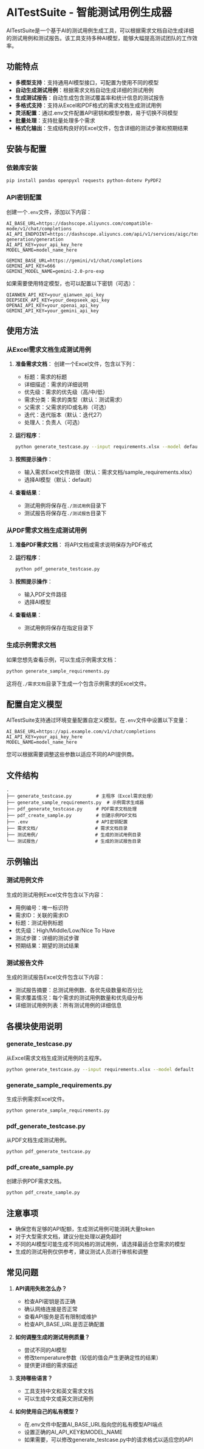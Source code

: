 # AITestSuite - 智能测试用例生成器

AITestSuite是一个基于AI的测试用例生成工具，可以根据需求文档自动生成详细的测试用例和测试报告。该工具支持多种AI模型，能够大幅提高测试团队的工作效率。

## 功能特点

- **多模型支持**：支持通用AI模型接口，可配置为使用不同的模型
- **自动生成测试用例**：根据需求文档自动生成详细的测试用例
- **生成测试报告**：自动生成包含测试覆盖率和统计信息的测试报告
- **多格式支持**：支持从Excel和PDF格式的需求文档生成测试用例
- **灵活配置**：通过.env文件配置API密钥和模型参数，易于切换不同模型
- **批量处理**：支持批量处理多个需求
- **格式化输出**：生成结构良好的Excel文件，包含详细的测试步骤和预期结果

## 安装与配置

### 依赖库安装

```bash
pip install pandas openpyxl requests python-dotenv PyPDF2
```

### API密钥配置

创建一个`.env`文件，添加以下内容：

```
AI_BASE_URL=https://dashscope.aliyuncs.com/compatible-mode/v1/chat/completions
AI_API_ENDPOINT=https://dashscope.aliyuncs.com/api/v1/services/aigc/text-generation/generation
AI_API_KEY=your_api_key_here
MODEL_NAME=model_name_here

GEMINI_BASE_URL=https://gemini/v1/chat/completions
GEMINI_API_KEY=666
GEMINI_MODEL_NAME=gemini-2.0-pro-exp
```

如果需要使用特定模型，也可以配置以下密钥（可选）：
```
QIANWEN_API_KEY=your_qianwen_api_key
DEEPSEEK_API_KEY=your_deepseek_api_key
OPENAI_API_KEY=your_openai_api_key
GEMINI_API_KEY=your_gemini_api_key
```

## 使用方法

### 从Excel需求文档生成测试用例

1. **准备需求文档**：
   创建一个Excel文件，包含以下列：
   - 标题：需求的标题
   - 详细描述：需求的详细说明
   - 优先级：需求的优先级（高/中/低）
   - 需求分类：需求的类型（默认：测试需求）
   - 父需求：父需求的ID或名称（可选）
   - 迭代：迭代版本（默认：迭代27）
   - 处理人：负责人（可选）

2. **运行程序**：
   ```bash
   python generate_testcase.py --input requirements.xlsx --model default
   ```

3. **按照提示操作**：
   - 输入需求Excel文件路径（默认：需求文档/sample_requirements.xlsx）
   - 选择AI模型（默认：default）

4. **查看结果**：
   - 测试用例将保存在`./测试用例`目录下
   - 测试报告将保存在`./测试报告`目录下

### 从PDF需求文档生成测试用例

1. **准备PDF需求文档**：
   将API文档或需求说明保存为PDF格式

2. **运行程序**：
   ```bash
   python pdf_generate_testcase.py
   ```

3. **按照提示操作**：
   - 输入PDF文件路径
   - 选择AI模型

4. **查看结果**：
   - 测试用例将保存在指定目录下

### 生成示例需求文档

如果您想先查看示例，可以生成示例需求文档：

```bash
python generate_sample_requirements.py
```

这将在`./需求文档`目录下生成一个包含示例需求的Excel文件。

## 配置自定义模型

AITestSuite支持通过环境变量配置自定义模型。在`.env`文件中设置以下变量：

```
AI_BASE_URL=https://api.example.com/v1/chat/completions
AI_API_KEY=your_api_key_here
MODEL_NAME=model_name_here
```

您可以根据需要调整这些参数以适应不同的API提供商。

## 文件结构

```
.
├── generate_testcase.py         # 主程序（Excel需求处理）
├── generate_sample_requirements.py  # 示例需求生成器
├── pdf_generate_testcase.py     # PDF需求文档处理
├── pdf_create_sample.py         # 创建示例PDF文档
├── .env                         # API密钥配置
├── 需求文档/                     # 需求文档目录
├── 测试用例/                     # 生成的测试用例目录
└── 测试报告/                     # 生成的测试报告目录
```

## 示例输出

### 测试用例文件

生成的测试用例Excel文件包含以下内容：
- 用例编号：唯一标识符
- 需求ID：关联的需求ID
- 标题：测试用例标题
- 优先级：High/Middle/Low/Nice To Have
- 测试步骤：详细的测试步骤
- 预期结果：期望的测试结果

### 测试报告文件

生成的测试报告Excel文件包含以下内容：
- 测试报告摘要：总测试用例数、各优先级数量和百分比
- 需求覆盖情况：每个需求的测试用例数量和优先级分布
- 详细测试用例列表：所有测试用例的详细信息

## 各模块使用说明

### generate_testcase.py

从Excel需求文档生成测试用例的主程序。

```bash
python generate_testcase.py --input requirements.xlsx --model default
```

### generate_sample_requirements.py

生成示例需求Excel文件。

```bash
python generate_sample_requirements.py
```

### pdf_generate_testcase.py

从PDF文档生成测试用例。

```bash
python pdf_generate_testcase.py
```

### pdf_create_sample.py

创建示例PDF需求文档。

```bash
python pdf_create_sample.py
```

## 注意事项

- 确保您有足够的API配额，生成测试用例可能消耗大量token
- 对于大型需求文档，建议分批处理以避免超时
- 不同的AI模型可能生成不同风格的测试用例，请选择最适合您需求的模型
- 生成的测试用例仅供参考，建议测试人员进行审核和调整

## 常见问题

1. **API调用失败怎么办？**
   - 检查API密钥是否正确
   - 确认网络连接是否正常
   - 查看API服务是否有限制或维护
   - 检查API_BASE_URL是否正确配置

2. **如何调整生成的测试用例质量？**
   - 尝试不同的AI模型
   - 修改temperature参数（较低的值会产生更确定性的结果）
   - 提供更详细的需求描述

3. **支持哪些语言？**
   - 工具支持中文和英文需求文档
   - 可以生成中文或英文测试用例

4. **如何使用自己的私有模型？**
   - 在.env文件中配置AI_BASE_URL指向您的私有模型API端点
   - 设置正确的AI_API_KEY和MODEL_NAME
   - 如果需要，可以修改generate_testcase.py中的请求格式以适应您的API
